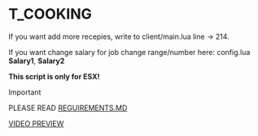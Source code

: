 # T_COOKING
If you want add more recepies, write to client/main.lua line -> 214.

If you want change salary for job change range/number here: config.lua **Salary1**, **Salary2**

**This script is only for ESX!**

> [!IMPORTANT]
> PLEASE READ [REGUIREMENTS.MD](https://github.com/t0maskoYT/t_cooking/blob/main/requirements.md)

[VIDEO PREVIEW](https://youtu.be/qBCYiN6TFFM)
